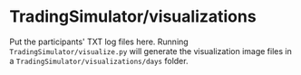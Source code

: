 # TradingSimulator/visualizations

 Put the participants' TXT log files here. Running `TradingSimulator/visualize.py` will generate the visualization image files in a `TradingSimulator/visualizations/days` folder.
